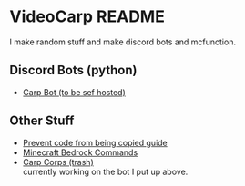 
# VideoCarp README
I make random stuff and make discord bots and mcfunction.<br>
## Discord Bots (python)
* [Carp Bot (to be sef hosted)](https://github.com/VideoCarp/CarpBot)<br>
## Other Stuff
* [Prevent code from being copied guide](https://gist.github.com/VideoCarp/100a3aca0144c5bec2a7670ee4911988)<br>
* [Minecraft Bedrock Commands](https://gist.github.com/VideoCarp/eeaf915a2361d93f0fd8cf2c72d6db64)<br>
* [Carp Corps (trash)](https://github.com/VideoCarp/carpcorps)<br>
currently working on the bot I put up above.
